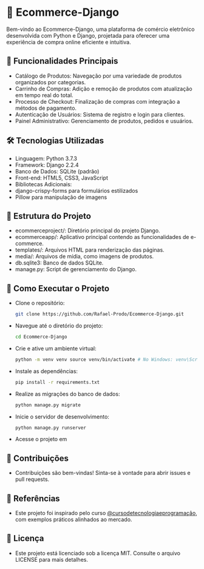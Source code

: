 # 🛒 Ecommerce-Django

Bem-vindo ao Ecommerce-Django, uma plataforma de comércio eletrônico desenvolvida com Python e Django, projetada para oferecer uma experiência de compra online eficiente e intuitiva.

## 🚀 Funcionalidades Principais

- Catálogo de Produtos: Navegação por uma variedade de produtos organizados por categorias.
- Carrinho de Compras: Adição e remoção de produtos com atualização em tempo real do total.
- Processo de Checkout: Finalização de compras com integração a métodos de pagamento.
- Autenticação de Usuários: Sistema de registro e login para clientes.
- Painel Administrativo: Gerenciamento de produtos, pedidos e usuários.

## 🛠️ Tecnologias Utilizadas

- Linguagem: Python 3.7.3
- Framework: Django 2.2.4
- Banco de Dados: SQLite (padrão)
- Front-end: HTML5, CSS3, JavaScript
- Bibliotecas Adicionais:
- django-crispy-forms para formulários estilizados
- Pillow para manipulação de imagens
  
## 📂 Estrutura do Projeto

- ecommerceproject/: Diretório principal do projeto Django.
- ecommerceapp/: Aplicativo principal contendo as funcionalidades de e-commerce.
- templates/: Arquivos HTML para renderização das páginas.
- media/: Arquivos de mídia, como imagens de produtos.
- db.sqlite3: Banco de dados SQLite.
- manage.py: Script de gerenciamento do Django.

## 🚀 Como Executar o Projeto
  
- Clone o repositório:
  
  ```bash
  git clone https://github.com/Rafael-Prodo/Ecommerce-Django.git

- Navegue até o diretório do projeto:

    ```bash
  cd Ecommerce-Django
  
- Crie e ative um ambiente virtual: 

  ```bash
  python -m venv venv source venv/bin/activate # No Windows: venv\Scripts\activate.bat
  
- Instale as dependências:

    ```bash
  pip install -r requirements.txt
  
- Realize as migrações do banco de dados:

    ```bash
  python manage.py migrate
  
- Inicie o servidor de desenvolvimento:

    ```bash
  python manage.py runserver
  
- Acesse o projeto em <a href="http://localhost:8000/"></a>

## 🤝 Contribuições

- Contribuições são bem-vindas! Sinta-se à vontade para abrir issues e pull requests.

## 📖 Referências

- Este projeto foi inspirado pelo curso [@cursodetecnologiaeprogramação](https://www.youtube.com/@cursodetecnologiaeprogramação), com exemplos práticos alinhados ao mercado.

## 📝 Licença

- Este projeto está licenciado sob a licença MIT. Consulte o arquivo LICENSE para mais detalhes.
